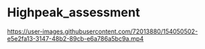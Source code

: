 # Highpeak_assessment
https://user-images.githubusercontent.com/72013880/154050502-e5e2fa13-3147-48b2-89cb-e6a786a5bc9a.mp4
